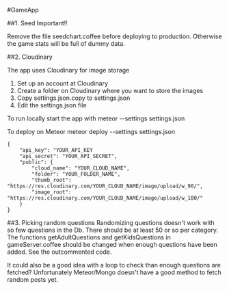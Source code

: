 #GameApp

##1. Seed
Important!!

Remove the file seedchart.coffee before deploying to production.
 Otherwise the game stats will be full of dummy data.


##2. Cloudinary

The app uses Cloudinary for image storage

1. Set up an account at Cloudinary
2. Create a folder on Cloudinary where you want to store the images
3. Copy settings.json.copy to settings.json
4. Edit the settings.json file

To run locally start the app with 
meteor --settings settings.json

To deploy on Meteor
meteor deploy --settings settings.json

```
{
	"api_key": "YOUR_API_KEY
	"api_secret": "YOUR_API_SECRET",
	"public": {
		"cloud_name": "YOUR_CLOUD_NAME",
		"folder": "YOUR_FOLDER_NAME",
		"thumb_root": "https://res.cloudinary.com/YOUR_CLOUD_NAME/image/upload/w_90/",
		"image_root": "https://res.cloudinary.com/YOUR_CLOUD_NAME/image/upload/w_180/"
	}
}
```

##3. Picking random questions
Randomizing questions doesn't work with so few questions in the Db. There should be at least 50 or so per category.
The functions 	getAdultQuestions and getKidsQuestions in gameServer.coffee should be changed when enough questions have been added. See the outcommented code.

It could also be a good idea with a loop to check than enough questions are fetched? Unfortunately Meteor/Mongo doesn't have a good method to fetch random posts yet.


